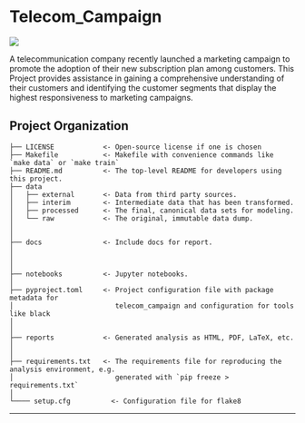 # Telecom_Campaign

<a target="_blank" href="https://cookiecutter-data-science.drivendata.org/">
    <img src="https://img.shields.io/badge/CCDS-Project%20template-328F97?logo=cookiecutter" />
</a>

A telecommunication company recently launched a marketing campaign to promote the adoption of their new subscription plan among customers. This Project provides assistance in gaining a comprehensive understanding of their customers and identifying the customer segments that display the highest responsiveness to marketing campaigns.

## Project Organization

```
├── LICENSE            <- Open-source license if one is chosen
├── Makefile           <- Makefile with convenience commands like `make data` or `make train`
├── README.md          <- The top-level README for developers using this project.
├── data
│   ├── external       <- Data from third party sources.
│   ├── interim        <- Intermediate data that has been transformed.
│   ├── processed      <- The final, canonical data sets for modeling.
│   └── raw            <- The original, immutable data dump.
│
│
├── docs               <- Include docs for report.
│
│
│
├── notebooks          <- Jupyter notebooks. 
│
├── pyproject.toml     <- Project configuration file with package metadata for 
│                         telecom_campaign and configuration for tools like black
│
│
├── reports            <- Generated analysis as HTML, PDF, LaTeX, etc.
│   
│
├── requirements.txt   <- The requirements file for reproducing the analysis environment, e.g.
│                         generated with `pip freeze > requirements.txt`
│
└──── setup.cfg          <- Configuration file for flake8

```

--------

